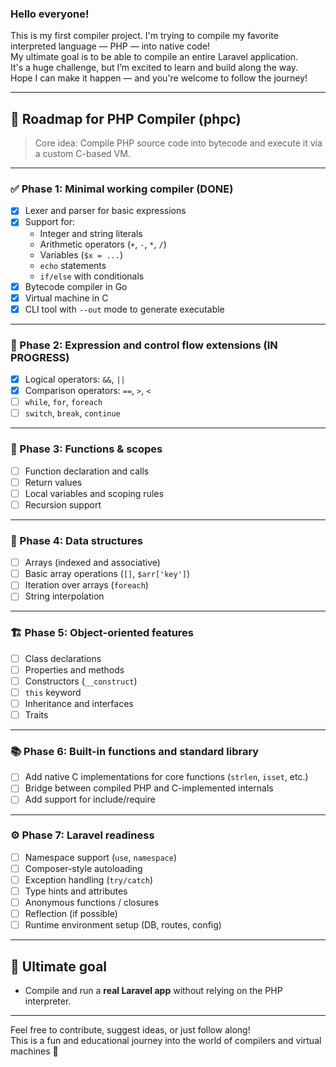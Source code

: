 ### Hello everyone!

This is my first compiler project. I'm trying to compile my favorite interpreted language — PHP — into native code!  
My ultimate goal is to be able to compile an entire Laravel application.  
It's a huge challenge, but I’m excited to learn and build along the way.  
Hope I can make it happen — and you're welcome to follow the journey!

---

## 🧭 Roadmap for PHP Compiler (phpc)

> Core idea: Compile PHP source code into bytecode and execute it via a custom C-based VM.

---

### ✅ Phase 1: Minimal working compiler (DONE)
- [x] Lexer and parser for basic expressions
- [x] Support for:
  - Integer and string literals
  - Arithmetic operators (`+`, `-`, `*`, `/`)
  - Variables (`$x = ...`)
  - `echo` statements
  - `if/else` with conditionals
- [x] Bytecode compiler in Go
- [x] Virtual machine in C
- [x] CLI tool with `--out` mode to generate executable

---

### 🔄 Phase 2: Expression and control flow extensions (IN PROGRESS)
- [x] Logical operators: `&&`, `||`
- [x] Comparison operators: `==`, `>`, `<`
- [ ] `while`, `for`, `foreach`
- [ ] `switch`, `break`, `continue`

---

### 🧩 Phase 3: Functions & scopes
- [ ] Function declaration and calls
- [ ] Return values
- [ ] Local variables and scoping rules
- [ ] Recursion support

---

### 🧱 Phase 4: Data structures
- [ ] Arrays (indexed and associative)
- [ ] Basic array operations (`[]`, `$arr['key']`)
- [ ] Iteration over arrays (`foreach`)
- [ ] String interpolation

---

### 🏗 Phase 5: Object-oriented features
- [ ] Class declarations
- [ ] Properties and methods
- [ ] Constructors (`__construct`)
- [ ] `this` keyword
- [ ] Inheritance and interfaces
- [ ] Traits

---

### 📚 Phase 6: Built-in functions and standard library
- [ ] Add native C implementations for core functions (`strlen`, `isset`, etc.)
- [ ] Bridge between compiled PHP and C-implemented internals
- [ ] Add support for include/require

---

### ⚙️ Phase 7: Laravel readiness
- [ ] Namespace support (`use`, `namespace`)
- [ ] Composer-style autoloading
- [ ] Exception handling (`try/catch`)
- [ ] Type hints and attributes
- [ ] Anonymous functions / closures
- [ ] Reflection (if possible)
- [ ] Runtime environment setup (DB, routes, config)

---

## 🚀 Ultimate goal
- Compile and run a **real Laravel app** without relying on the PHP interpreter.

---

Feel free to contribute, suggest ideas, or just follow along!  
This is a fun and educational journey into the world of compilers and virtual machines 🚀
